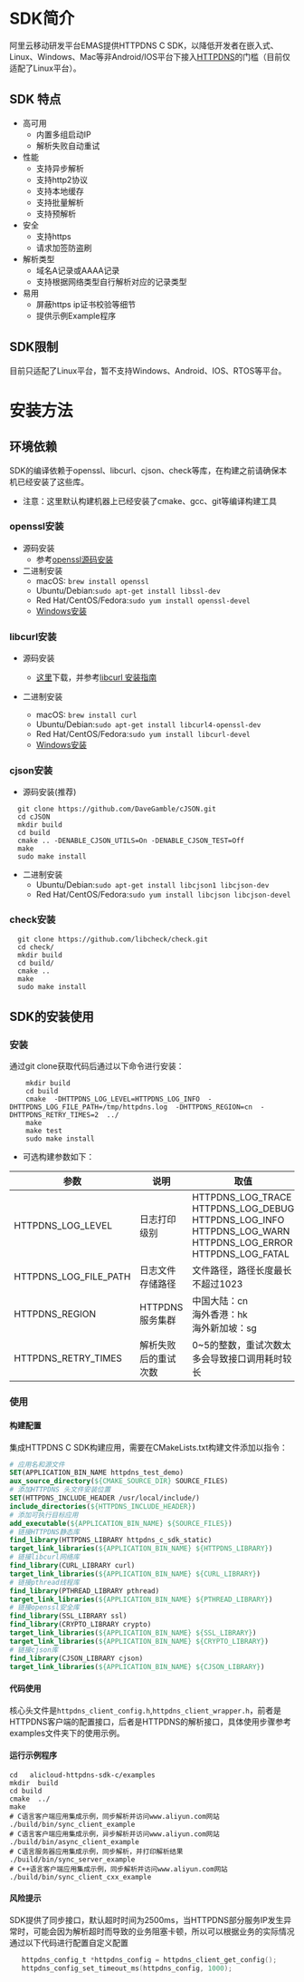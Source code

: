 # SDK简介

阿里云移动研发平台EMAS提供HTTPDNS C SDK，以降低开发者在嵌入式、Linux、Windows、Mac等非Android/IOS平台下接入[HTTPDNS](https://www.aliyun.com/product/httpdns)的门槛（目前仅适配了Linux平台）。

## SDK 特点

* 高可用
  - 内置多组启动IP
  - 解析失败自动重试
* 性能
  - 支持异步解析
  - 支持http2协议
  - 支持本地缓存
  - 支持批量解析
  - 支持预解析
* 安全
  - 支持https
  - 请求加签防盗刷
* 解析类型
  - 域名A记录或AAAA记录
  - 支持根据网络类型自行解析对应的记录类型
* 易用
  - 屏蔽https ip证书校验等细节
  - 提供示例Example程序

## SDK限制

目前只适配了Linux平台，暂不支持Windows、Android、IOS、RTOS等平台。

# 安装方法

## 环境依赖
SDK的编译依赖于openssl、libcurl、cjson、check等库，在构建之前请确保本机已经安装了这些库。

* 注意：这里默认构建机器上已经安装了cmake、gcc、git等编译构建工具

### openssl安装

* 源码安装
  - 参考[openssl源码安装](https://github.com/openssl/openssl/blob/master/INSTALL.md)
* 二进制安装
  - macOS: ```brew install openssl```
  - Ubuntu/Debian:```sudo apt-get install libssl-dev```
  - Red Hat/CentOS/Fedora:```sudo yum install openssl-devel```
  - [Windows安装](https://slproweb.com/products/Win32OpenSSL.html)

### libcurl安装

* 源码安装
  - [这里](http://curl.haxx.se/download.html)下载，并参考[libcurl 安装指南](http://curl.haxx.se/docs/install.html)

* 二进制安装
  - macOS: ```brew install curl```
  - Ubuntu/Debian:```sudo apt-get install libcurl4-openssl-dev```
  - Red Hat/CentOS/Fedora:```sudo yum install libcurl-devel```
  - [Windows安装](https://curl.se/windows/)

### cjson安装

* 源码安装(推荐)
```shell
  git clone https://github.com/DaveGamble/cJSON.git
  cd cJSON
  mkdir build
  cd build
  cmake .. -DENABLE_CJSON_UTILS=On -DENABLE_CJSON_TEST=Off 
  make
  sudo make install
```
* 二进制安装
  - Ubuntu/Debian:```sudo apt-get install libcjson1 libcjson-dev```
  - Red Hat/CentOS/Fedora:```sudo yum install libcjson libcjson-devel```

### check安装

```shell
  git clone https://github.com/libcheck/check.git
  cd check/
  mkdir build
  cd build/
  cmake ..
  make
  sudo make install
```

## SDK的安装使用
### 安装
通过git clone获取代码后通过以下命令进行安装：

```shell
    mkdir build
    cd build
    cmake  -DHTTPDNS_LOG_LEVEL=HTTPDNS_LOG_INFO  -DHTTPDNS_LOG_FILE_PATH=/tmp/httpdns.log  -DHTTPDNS_REGION=cn  -DHTTPDNS_RETRY_TIMES=2  ../
    make
    make test
    sudo make install
```

* 可选构建参数如下：

| 参数                    | 说明          | 取值                                                                                                                            |
|-----------------------|-------------|-------------------------------------------------------------------------------------------------------------------------------|
| HTTPDNS_LOG_LEVEL     | 日志打印级别      | HTTPDNS_LOG_TRACE<br/>HTTPDNS_LOG_DEBUG<br/>HTTPDNS_LOG_INFO<br/>HTTPDNS_LOG_WARN<br/>HTTPDNS_LOG_ERROR<br/>HTTPDNS_LOG_FATAL |
| HTTPDNS_LOG_FILE_PATH | 日志文件存储路径    | 文件路径，路径长度最长不超过1023                                                                                                            |
| HTTPDNS_REGION        | HTTPDNS服务集群 | 中国大陆：cn<br/>海外香港：hk<br/>海外新加坡：sg                                                                                              |
| HTTPDNS_RETRY_TIMES   | 解析失败后的重试次数  | 0~5的整数，重试次数太多会导致接口调用耗时较长                                                                                                      |

### 使用

#### 构建配置

集成HTTPDNS C SDK构建应用，需要在CMakeLists.txt构建文件添加以指令：
```cmake
# 应用名和源文件
SET(APPLICATION_BIN_NAME httpdns_test_demo)
aux_source_directory(${CMAKE_SOURCE_DIR} SOURCE_FILES)
# 添加HTTPDNS 头文件安装位置
SET(HTTPDNS_INCLUDE_HEADER /usr/local/include/)
include_directories(${HTTPDNS_INCLUDE_HEADER})
# 添加可执行目标应用
add_executable(${APPLICATION_BIN_NAME} ${SOURCE_FILES})
# 链接HTTPDNS静态库
find_library(HTTPDNS_LIBRARY httpdns_c_sdk_static)
target_link_libraries(${APPLICATION_BIN_NAME} ${HTTPDNS_LIBRARY})
# 链接libcurl网络库
find_library(CURL_LIBRARY curl)
target_link_libraries(${APPLICATION_BIN_NAME} ${CURL_LIBRARY})
# 链接pthread线程库
find_library(PTHREAD_LIBRARY pthread)
target_link_libraries(${APPLICATION_BIN_NAME} ${PTHREAD_LIBRARY})
# 链接openssl安全库
find_library(SSL_LIBRARY ssl)
find_library(CRYPTO_LIBRARY crypto)
target_link_libraries(${APPLICATION_BIN_NAME} ${SSL_LIBRARY})
target_link_libraries(${APPLICATION_BIN_NAME} ${CRYPTO_LIBRARY})
# 链接cjson库
find_library(CJSON_LIBRARY cjson)
target_link_libraries(${APPLICATION_BIN_NAME} ${CJSON_LIBRARY})

```
#### 代码使用
核心头文件是```httpdns_client_config.h```,```httpdns_client_wrapper.h```，前者是HTTPDNS客户端的配置接口，后者是HTTPDNS的解析接口，具体使用步骤参考examples文件夹下的使用示例。

#### 运行示例程序
```shell
cd   alicloud-httpdns-sdk-c/examples
mkdir  build
cd build
cmake  ../
make 
# C语言客户端应用集成示例，同步解析并访问www.aliyun.com网站
./build/bin/sync_client_example
# C语言客户端应用集成示例，异步解析并访问www.aliyun.com网站
./build/bin/async_client_example
# C语言服务器应用集成示例，同步解析，并打印解析结果
./build/bin/sync_server_example
# C++语言客户端应用集成示例，同步解析并访问www.aliyun.com网站
./build/bin/sync_client_cxx_example

```
#### 风险提示
SDK提供了同步接口，默认超时时间为2500ms，当HTTPDNS部分服务IP发生异常时，可能会因为解析超时而导致的业务阻塞卡顿，所以可以根据业务的实际情况通过以下代码进行配置自定义配置
```c
   httpdns_config_t *httpdns_config = httpdns_client_get_config();
   httpdns_config_set_timeout_ms(httpdns_config, 1000);
```


